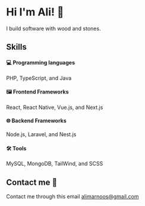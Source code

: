 
# Hi I'm Ali! 👋

I build software with wood and stones.

## Skills

#### 💻 Programming languages 
PHP, TypeScript, and Java

#### 🖼️ Frontend Frameworks
React, React Native, Vue.js, and Next.js 

#### 🌐 Backend Frameworks
Node.js, Laravel, and Nest.js

#### 🛠️ Tools
MySQL, MongoDB, TailWind, and SCSS


## Contact me 📇
Contact me through this email alimarnoos@gmail.com

